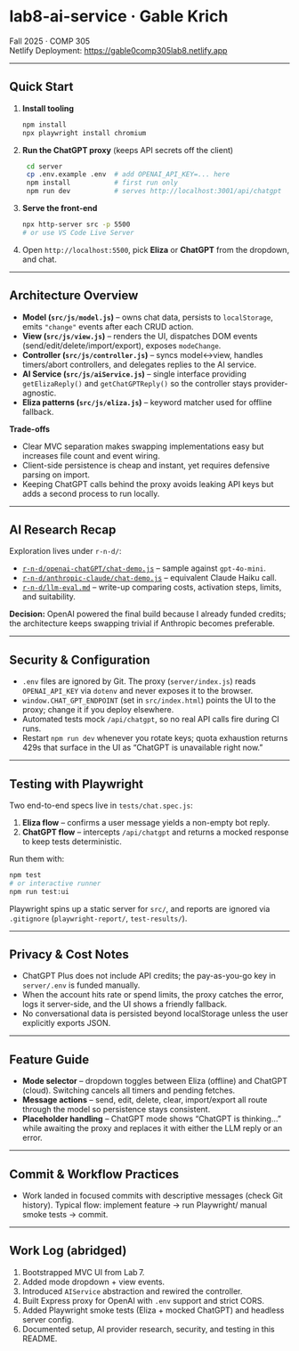 # lab8-ai-service · Gable Krich

Fall 2025 · COMP 305  
Netlify Deployment: https://gable0comp305lab8.netlify.app

---

## Quick Start

1. **Install tooling**
   ```bash
   npm install
   npx playwright install chromium
   ```
2. **Run the ChatGPT proxy** (keeps API secrets off the client)
   ```bash
    cd server
    cp .env.example .env  # add OPENAI_API_KEY=... here
    npm install           # first run only
    npm run dev           # serves http://localhost:3001/api/chatgpt
   ```
3. **Serve the front-end**
   ```bash
   npx http-server src -p 5500
   # or use VS Code Live Server
   ```
4. Open `http://localhost:5500`, pick **Eliza** or **ChatGPT** from the dropdown, and chat.

---

## Architecture Overview

- **Model (`src/js/model.js`)** – owns chat data, persists to `localStorage`, emits `"change"` events after each CRUD action.
- **View (`src/js/view.js`)** – renders the UI, dispatches DOM events (send/edit/delete/import/export), exposes `modeChange`.
- **Controller (`src/js/controller.js`)** – syncs model↔view, handles timers/abort controllers, and delegates replies to the AI service.
- **AI Service (`src/js/aiService.js`)** – single interface providing `getElizaReply()` and `getChatGPTReply()` so the controller stays provider-agnostic.
- **Eliza patterns (`src/js/eliza.js`)** – keyword matcher used for offline fallback.

**Trade-offs**
- Clear MVC separation makes swapping implementations easy but increases file count and event wiring.
- Client-side persistence is cheap and instant, yet requires defensive parsing on import.
- Keeping ChatGPT calls behind the proxy avoids leaking API keys but adds a second process to run locally.

---

## AI Research Recap

Exploration lives under `r-n-d/`:
- [`r-n-d/openai-chatGPT/chat-demo.js`](r-n-d/openai-chatGPT/chat-demo.js) – sample against `gpt-4o-mini`.
- [`r-n-d/anthropic-claude/chat-demo.js`](r-n-d/anthropic-claude/chat-demo.js) – equivalent Claude Haiku call.
- [`r-n-d/llm-eval.md`](r-n-d/llm-eval.md) – write-up comparing costs, activation steps, limits, and suitability.

**Decision:** OpenAI powered the final build because I already funded credits; the architecture keeps swapping trivial if Anthropic becomes preferable.

---

## Security & Configuration

- `.env` files are ignored by Git. The proxy (`server/index.js`) reads `OPENAI_API_KEY` via `dotenv` and never exposes it to the browser.
- `window.CHAT_GPT_ENDPOINT` (set in `src/index.html`) points the UI to the proxy; change it if you deploy elsewhere.
- Automated tests mock `/api/chatgpt`, so no real API calls fire during CI runs.
- Restart `npm run dev` whenever you rotate keys; quota exhaustion returns 429s that surface in the UI as “ChatGPT is unavailable right now.”

---

## Testing with Playwright

Two end-to-end specs live in `tests/chat.spec.js`:
1. **Eliza flow** – confirms a user message yields a non-empty bot reply.
2. **ChatGPT flow** – intercepts `/api/chatgpt` and returns a mocked response to keep tests deterministic.

Run them with:
```bash
npm test
# or interactive runner
npm run test:ui
```
Playwright spins up a static server for `src/`, and reports are ignored via `.gitignore` (`playwright-report/`, `test-results/`).

---

## Privacy & Cost Notes

- ChatGPT Plus does not include API credits; the pay-as-you-go key in `server/.env` is funded manually.
- When the account hits rate or spend limits, the proxy catches the error, logs it server-side, and the UI shows a friendly fallback.
- No conversational data is persisted beyond localStorage unless the user explicitly exports JSON.

---

## Feature Guide

- **Mode selector** – dropdown toggles between Eliza (offline) and ChatGPT (cloud). Switching cancels all timers and pending fetches.
- **Message actions** – send, edit, delete, clear, import/export all route through the model so persistence stays consistent.
- **Placeholder handling** – ChatGPT mode shows “ChatGPT is thinking…” while awaiting the proxy and replaces it with either the LLM reply or an error.

---

## Commit & Workflow Practices

- Work landed in focused commits with descriptive messages (check Git history). Typical flow: implement feature → run Playwright/ manual smoke tests → commit.

---

## Work Log (abridged)

1. Bootstrapped MVC UI from Lab 7.
2. Added mode dropdown + view events.
3. Introduced `AIService` abstraction and rewired the controller.
4. Built Express proxy for OpenAI with `.env` support and strict CORS.
5. Added Playwright smoke tests (Eliza + mocked ChatGPT) and headless server config.
6. Documented setup, AI provider research, security, and testing in this README.

